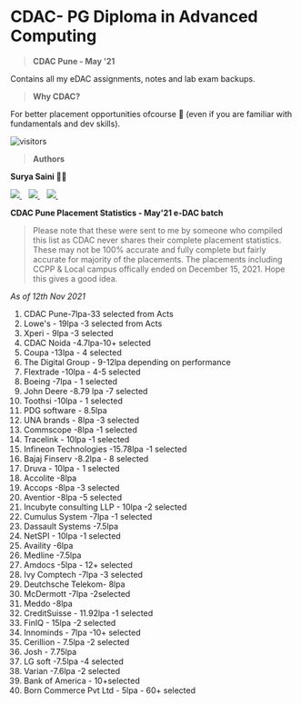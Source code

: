# CDAC- PG Diploma in Advanced Computing

> **CDAC Pune - May '21**

Contains all my eDAC assignments, notes and lab exam backups.

> **Why CDAC?**

For better placement opportunities ofcourse 🙂 (even if you are familiar with fundamentals and dev skills).

![visitors](https://visitor-badge.glitch.me/badge?page_id=suryasaini96.cdac-dac)

> **Authors**

**Surya Saini 👨‍💻** 

<p align='left'>
  
  <a href="https://www.linkedin.com/in/suryasaini/">
    <img src="https://img.shields.io/badge/linkedin-%230077B5.svg?&style=for-the-badge&logo=linkedin&logoColor=white" />
  </a>&nbsp;&nbsp;
  <a href="https://www.instagram.com/surya.saini/">
    <img src="https://img.shields.io/badge/instagram-%23E4405F.svg?&style=for-the-badge&logo=instagram&logoColor=white" />        
  </a>&nbsp;&nbsp;
  
  <a href="https://github.com/suryasaini96">
    <img src="https://img.shields.io/badge/GitHub-100000?style=for-the-badge&logo=github&logoColor=white" />        
  </a>&nbsp;&nbsp;
  
**CDAC Pune Placement Statistics - May'21 e-DAC batch**
> Please note that these were sent to me by someone who compiled this list as CDAC never shares their complete placement statistics. These may not be 100% accurate and fully complete but fairly accurate for majority of the placements. The placements including CCPP & Local campus offically ended on December 15, 2021. Hope this gives a good idea.

*As of 12th Nov 2021*
1. CDAC Pune-7lpa-33  selected from Acts <br>
2. Lowe's - 19lpa -3 selected from Acts <br>
3. Xperi - 9lpa -3 selected <br>
4. CDAC Noida -4.7lpa-10+ selected <br>
5. Coupa -13lpa - 4 selected <br>
6. The Digital Group - 9-12lpa depending on performance  <br>
7. Flextrade -10lpa - 4-5 selected <br>
8. Boeing -7lpa - 1 selected <br>
9. John Deere -8.79 lpa -7 selected <br>
10. Toothsi -10lpa - 1 selected <br>
11. PDG software - 8.5lpa <br>
12. UNA brands - 8lpa -3 selected <br>
13. Commscope -8lpa -1 selected <br>
14. Tracelink - 10lpa -1 selected <br>
15. Infineon Technologies -15.78lpa -1 selected <br>
16. Bajaj Finserv -8.2lpa - 8 selected <br>
17. Druva - 10lpa - 1 selected <br>
18. Accolite -8lpa <br>
19. Accops -8lpa -3 selected <br>
20. Aventior -8lpa -5 selected <br>
21. Incubyte consulting LLP - 10lpa -2 selected <br>
22. Cumulus System -7lpa -1 selected <br>
23. Dassault Systems -7.5lpa <br>
24. NetSPI - 10lpa -1 selected <br>
25. Availity -6lpa <br>
26. Medline -7.5lpa <br>
27. Amdocs -5lpa - 12+ selected <br>
28. Ivy Comptech -7lpa -3 selected <br>
29. Deutchsche Telekom- 8lpa <br>
30. McDermott -7lpa -2selected <br>
31. Meddo -8lpa <br>
32. CreditSuisse - 11.92lpa -1 selected <br>
33. FinIQ - 15lpa -2 selected <br>
34. Innominds - 7lpa -10+ selected <br>
35. Cerillion - 7.5lpa -2 selected <br>
36. Josh - 7.75lpa <br>
37. LG soft -7.5lpa -4 selected <br>
38. Varian -7.6lpa -2 selected <br>
39. Bank of America - 10+selected <br>
40. Born Commerce Pvt Ltd - 5lpa - 60+ selected <br>
</p>
